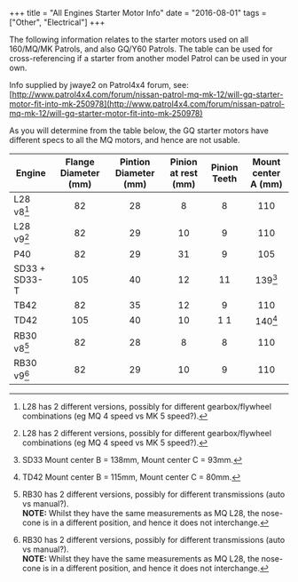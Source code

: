 +++
title = "All Engines Starter Motor Info"
date = "2016-08-01"
tags = ["Other", "Electrical"]
+++

The following information relates to the starter motors used on all 160/MQ/MK Patrols, and also GQ/Y60 Patrols. The table can be used for cross-referencing if a starter from another model Patrol can be used in your own.

Info supplied by jwaye2 on Patrol4x4 forum, see: [http://www.patrol4x4.com/forum/nissan-patrol-mq-mk-12/will-gq-starter-motor-fit-into-mk-250978](http://www.patrol4x4.com/forum/nissan-patrol-mq-mk-12/will-gq-starter-motor-fit-into-mk-250978)

As you will determine from the table below, the GQ starter motors have different specs to all the MQ motors, and hence are not usable.

Engine | Flange Diameter (mm) | Pintion Diameter (mm) | Pinion at rest (mm) | Pinion Teeth | Mount center A (mm)
--------------|:---:|:---:|:---:|:---:|:-----:|
L28 v8[^1]    | 82  | 28  | 8   | 8   | 110
L28 v9[^1]    | 82  | 29  | 10  | 9   | 110
P40           | 82  | 29  | 31  | 9   | 105
SD33 + SD33-T | 105 | 40  | 12  | 11  | 139[^2]
TB42          | 82  | 35  | 12  | 9   | 110
TD42          | 105 | 40  | 10  | 1 1 | 140[^3]
RB30 v8[^4]   | 82  | 28  | 8   | 8   | 110
RB30 v9[^4]   | 82  | 29  | 10  | 9   | 110

[^1]: L28 has 2 different versions, possibly for different gearbox/flywheel combinations (eg MQ 4 speed vs MK 5 speed?).
[^2]: SD33 Mount center B = 138mm, Mount center C = 93mm.
[^3]: TD42 Mount center B = 115mm, Mount center C = 80mm.
[^4]: RB30 has 2 different versions, possibly for different transmissions (auto vs manual?).<br>**NOTE:** Whilst they have the same measurements as MQ L28, the nose-cone is in a different position, and hence it does not interchange.
